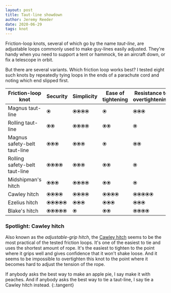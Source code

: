 ```yaml
---
layout: post
title: Taut-line showdown
author: Jeremy Reeder
date: 2020-06-29
tags: knot
---
```


Friction-loop knots, several of which go by the name _taut-line_, are
adjustable loops commonly used to make guy-lines easily adjusted. They're handy
when you need to support a tent or hammock, tie an aircraft down, or fix a
telescope in orbit.

But there are several variants. Which friction loop works best? I tested eight
such knots by repeatedly tying loops in the ends of a parachute cord and noting
which end slipped first.

| Friction-loop knot            | Security   | Simplicity | Ease of tightening | Resistance to overtightening |
|-------------------------------|------------|------------|--------------------|------------------------------|
| Magnus taut-line              | ⦿          | ⦿⦿⦿⦿       | ⦿                  | ⦿⦿⦿                          |
| Rolling taut-line             | ⦿⦿         | ⦿⦿⦿⦿       | ⦿⦿                 | ⦿                            |
| Magnus safety-belt taut-line  | ⦿⦿⦿        | ⦿⦿⦿        | ⦿                  | ⦿⦿                           |
| Rolling safety-belt taut-line | ⦿⦿⦿⦿       | ⦿⦿⦿        | ⦿⦿                 | ⦿                            |
| Midshipman's hitch            | ⦿⦿⦿        | ⦿⦿⦿⦿       | ⦿⦿                 | ⦿                            |
| Cawley hitch                  | ⦿⦿⦿⦿       | ⦿⦿⦿⦿       | ⦿⦿⦿⦿               | ⦿⦿⦿⦿⦿                        |
| Ezelius hitch                 | ⦿⦿⦿⦿⦿      | ⦿⦿⦿        | ⦿⦿⦿                | ⦿⦿⦿                          |
| Blake's hitch                 | ⦿⦿⦿⦿⦿      | ⦿          | ⦿⦿                 | ⦿⦿⦿⦿                         |


### Spotlight: Cawley hitch

Also known as the _adjustable-grip hitch_, the [Cawley hitch][cawley-hitch]
seems to be the most practical of the tested friction loops. It's one of the
easiest to tie and uses the shortest amount of rope. It's the easiest to
tighten to the point where it grips well and gives confidence that it won't
shake loose. And it seems to be impossible to overtighten this knot to the
point where it becomes hard to adjust the tension of the rope.

If anybody asks the best way to make an apple pie, I say make it with peaches.
And if anybody asks the best way to tie a taut-line, I say tie a Cawley hitch
instead.
{:.tangent}


[cawley-hitch]: https://en.wikipedia.org/wiki/Adjustable_grip_hitch
